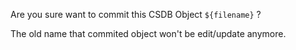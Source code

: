 Are you sure want to commit this CSDB Object ``${filename}`` ?

The old name that commited object won't be edit/update anymore. 